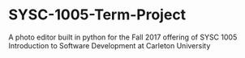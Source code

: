 # SYSC-1005-Term-Project
A photo editor built in python for the Fall 2017 offering of SYSC 1005 Introduction to Software Development at Carleton University

